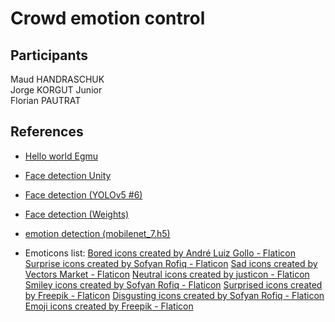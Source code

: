 # Crowd emotion control

## Participants
Maud HANDRASCHUK  
Jorge KORGUT Junior  
Florian PAUTRAT  

## References
- [Hello world Egmu](https://www.emgu.com/wiki/index.php/Hello_World_in_CSharp)  
- [Face detection Unity](https://github.com/dao-duc-tung/face-detection-unity-emgucv-onnx?tab=readme-ov-file#about-the-project)  

- [Face detection (YOLOv5 #6)](https://paperswithcode.com/paper/yolo5face-why-reinventing-a-face-detector)   
- [Face detection (Weights)](https://github.com/hpc203/yolov8-face-landmarks-opencv-dnn)  

- [emotion detection (mobilenet_7.h5)](https://github.com/av-savchenko/face-emotion-recognition/tree/main)  

- Emoticons list:
<a href="https://www.flaticon.com/free-icons/bored" title="bored icons">Bored icons created by André Luiz Gollo - Flaticon</a>
<a href="https://www.flaticon.com/free-icons/surprise" title="surprise icons">Surprise icons created by Sofyan Rofiq - Flaticon</a>
<a href="https://www.flaticon.com/free-icons/sad" title="sad icons">Sad icons created by Vectors Market - Flaticon</a>
<a href="https://www.flaticon.com/free-icons/neutral" title="neutral icons">Neutral icons created by justicon - Flaticon</a>
<a href="https://www.flaticon.com/free-icons/smiley" title="smiley icons">Smiley icons created by Sofyan Rofiq - Flaticon</a>
<a href="https://www.flaticon.com/free-icons/surprised" title="surprised icons">Surprised icons created by Freepik - Flaticon</a>
<a href="https://www.flaticon.com/free-icons/disgusting" title="disgusting icons">Disgusting icons created by Sofyan Rofiq - Flaticon</a>
<a href="https://www.flaticon.com/free-icons/emoji" title="emoji icons">Emoji icons created by Freepik - Flaticon</a>